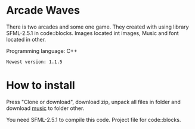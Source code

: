 # Arcade Waves

There is two arcades and some one game. They created with using library SFML-2.5.1 in code::blocks. Images located int images, Music and font located in other.

Programming language: C++

`Newest version: 1.1.5`


How to install
=====================
Press "Clone or download", download zip, unpack all files in folder and download [music](https://drive.google.com/open?id=1-UvpLJJ_aG15Hj8zIG6V77QZtDrsFwC6) to folder other.

You need SFML-2.5.1 to compile this code. Project file for code::blocks.
